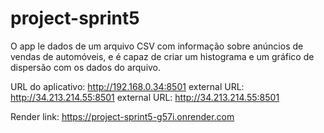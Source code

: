 # project-sprint5

O app le dados de um arquivo CSV com informação sobre anúncios de vendas de automóveis, e é capaz de criar um histograma e um gráfico de dispersão com os dados do arquivo.

URL do aplicativo: http://192.168.0.34:8501
external URL: http://34.213.214.55:8501
external URL: http://34.213.214.55:8501

Render link: https://project-sprint5-g57i.onrender.com